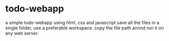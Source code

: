 # todo-webapp
a simple todo-webapp using html, css and javascript
save all the files in a single folder, use a preferable workspace.
copy the file path annnd run it on any web server.

